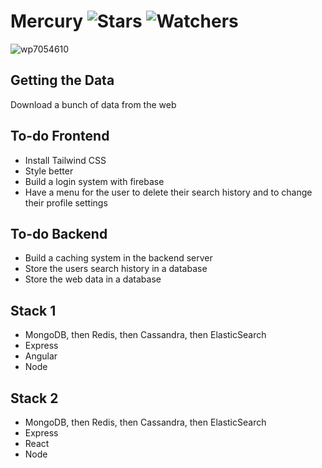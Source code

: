 # Mercury ![Stars](https://img.shields.io/github/stars/realTristan/Mercury?color=brightgreen) ![Watchers](https://img.shields.io/github/watchers/realTristan/Mercury?label=Watchers)
![wp7054610](https://user-images.githubusercontent.com/75189508/230965107-5fa1c53a-c6ab-4d10-986c-5316aa49a9f0.jpg)

## Getting the Data
Download a bunch of data from the web

## To-do Frontend
- Install Tailwind CSS
- Style better
- Build a login system with firebase
- Have a menu for the user to delete their search history and to change their profile settings

## To-do Backend
- Build a caching system in the backend server
- Store the users search history in a database
- Store the web data in a database

## Stack 1
- MongoDB, then Redis, then Cassandra, then ElasticSearch
- Express
- Angular
- Node

## Stack 2
- MongoDB, then Redis, then Cassandra, then ElasticSearch
- Express
- React
- Node

